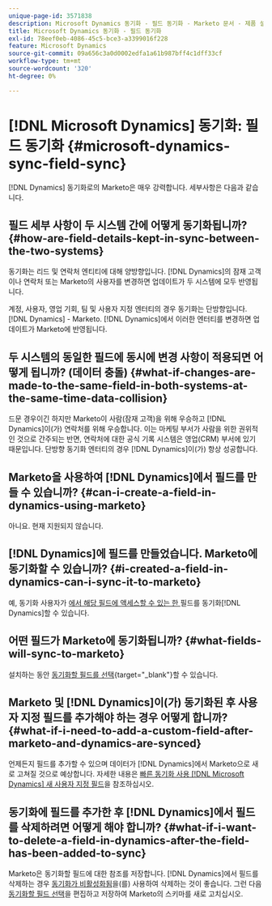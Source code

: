 ```yaml
---
unique-page-id: 3571838
description: Microsoft Dynamics 동기화 - 필드 동기화 - Marketo 문서 - 제품 설명서
title: Microsoft Dynamics 동기화 - 필드 동기화
exl-id: 78eef0eb-4086-45c5-bce3-a3399016f228
feature: Microsoft Dynamics
source-git-commit: 09a656c3a0d0002edfa1a61b987bff4c1dff33cf
workflow-type: tm+mt
source-wordcount: '320'
ht-degree: 0%

---
```


# [!DNL Microsoft Dynamics] 동기화: 필드 동기화 {#microsoft-dynamics-sync-field-sync}

[!DNL Dynamics] 동기화로의 Marketo은 매우 강력합니다. 세부사항은 다음과 같습니다.

## 필드 세부 사항이 두 시스템 간에 어떻게 동기화됩니까? {#how-are-field-details-kept-in-sync-between-the-two-systems}

동기화는 리드 및 연락처 엔티티에 대해 양방향입니다. [!DNL Dynamics]의 잠재 고객이나 연락처 또는 Marketo의 사용자를 변경하면 업데이트가 두 시스템에 모두 반영됩니다.

계정, 사용자, 영업 기회, 팀 및 사용자 지정 엔터티의 경우 동기화는 단방향입니다. [!DNL Dynamics] - Marketo. [!DNL Dynamics]에서 이러한 엔터티를 변경하면 업데이트가 Marketo에 반영됩니다.

## 두 시스템의 동일한 필드에 동시에 변경 사항이 적용되면 어떻게 됩니까? (데이터 충돌) {#what-if-changes-are-made-to-the-same-field-in-both-systems-at-the-same-time-data-collision}

드문 경우이긴 하지만 Marketo이 사람(잠재 고객)을 위해 우승하고 [!DNL Dynamics]이(가) 연락처를 위해 우승합니다. 이는 마케팅 부서가 사람을 위한 권위적인 것으로 간주되는 반면, 연락처에 대한 공식 기록 시스템은 영업(CRM) 부서에 있기 때문입니다. 단방향 동기화 엔터티의 경우 [!DNL Dynamics]이(가) 항상 성공합니다.

## Marketo을 사용하여 [!DNL Dynamics]에서 필드를 만들 수 있습니까? {#can-i-create-a-field-in-dynamics-using-marketo}

아니요. 현재 지원되지 않습니다.

## [!DNL Dynamics]에 필드를 만들었습니다. Marketo에 동기화할 수 있습니까? {#i-created-a-field-in-dynamics-can-i-sync-it-to-marketo}

예, 동기화 사용자가 [에서 해당 필드에 액세스할 수 있는 한 ](/help/marketo/product-docs/crm-sync/microsoft-dynamics-sync/sync-setup/microsoft-dynamics-365-with-ropc-connection/step-4-of-4-connect.md#select-fields-to-sync)필드를 동기화[!DNL Dynamics]할 수 있습니다.

## 어떤 필드가 Marketo에 동기화됩니까? {#what-fields-will-sync-to-marketo}

설치하는 동안 [동기화할 필드를 선택](/help/marketo/product-docs/crm-sync/microsoft-dynamics-sync/sync-setup/microsoft-dynamics-365-with-ropc-connection/step-4-of-4-connect.md#select-fields-to-sync){target="_blank"}할 수 있습니다.

## Marketo 및 [!DNL Dynamics]이(가) 동기화된 후 사용자 지정 필드를 추가해야 하는 경우 어떻게 합니까? {#what-if-i-need-to-add-a-custom-field-after-marketo-and-dynamics-are-synced}

언제든지 필드를 추가할 수 있으며 데이터가 [!DNL Dynamics]에서 Marketo으로 새로 고쳐질 것으로 예상합니다. 자세한 내용은 [빠른 동기화 사용 [!DNL Microsoft Dynamics] 새 사용자 지정 필드](/help/marketo/product-docs/crm-sync/microsoft-dynamics-sync/microsoft-dynamics-sync-details/microsoft-dynamics-sync-field-sync/use-quick-sync-with-microsoft-dynamics-for-a-new-custom-field.md)을 참조하십시오.

## 동기화에 필드를 추가한 후 [!DNL Dynamics]에서 필드를 삭제하려면 어떻게 해야 합니까? {#what-if-i-want-to-delete-a-field-in-dynamics-after-the-field-has-been-added-to-sync}

Marketo은 동기화할 필드에 대한 참조를 저장합니다. [!DNL Dynamics]에서 필드를 삭제하는 경우 [동기화가 비활성화됨](/help/marketo/product-docs/crm-sync/salesforce-sync/enable-disable-the-salesforce-sync.md)을(를) 사용하여 삭제하는 것이 좋습니다. 그런 다음 [동기화할 필드 선택](/help/marketo/product-docs/crm-sync/microsoft-dynamics-sync/microsoft-dynamics-sync-details/microsoft-dynamics-sync-field-sync/editing-fields-to-sync-before-deleting-them-in-dynamics.md)을 편집하고 저장하여 Marketo의 스키마를 새로 고치십시오.
